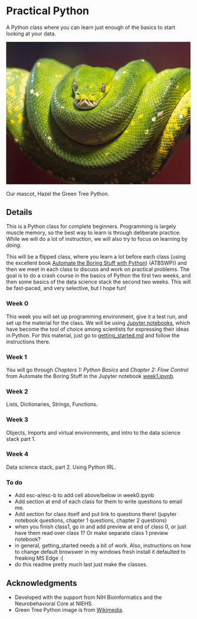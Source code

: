 # Practical Python
A Python class where you can learn just enough of the basics to start looking at your data.

<img width = "500" src="./images/hazel.png">

Our mascot, Hazel the Green Tree Python.
## Details
This is a Python class for complete beginners. Programming is largely muscle memory, so the best way to learn is through deliberate practice. While we will do a lot of instruction, we will also try to focus on learning by *doing*.

This will be a flipped class, where you learn a lot before each class (using the excellent book [Automate the Boring Stuff with Python](https://automatetheboringstuff.com/2e/)) (ATBSWP)) and then we meet in each class to discuss and work on practical problems. The goal is to do a crash course in the basics of Python the first two weeks, and then some basics of the data science stack the second two weeks. This will be fast-paced, and very selective, but I hope fun!

### Week 0
This week you will set up programming environment, give it a test run, and set up the material for the class. We will be using [Jupyter notebooks](https://www.nature.com/articles/d41586-018-07196-1), which have become the tool of choice among scientists for expressing their ideas in Python.  For this material, just go to [getting_started.md](getting_started.md) and follow the instructions there.

### Week 1
You will go through *Chapters 1: Python Basics* and *Chapter 2: Flow Control* from Automate the Boring Stuff in the Jupyter notebook [week1.ipynb](week1.ipynb).

### Week 2
Lists, Dictionaries, Strings, Functions.

### Week 3
Objects, Imports and virtual environments, and intro to the data science stack part 1.

### Week 4
Data science stack, part 2. Using Python IRL.

### To do
- Add esc-a/esc-b to add cell above/below in week0.ipynb
- Add section at end of each class for them to write questions to email me.
- Add section for class itself and put link to questions there! (jupyter notebook questions, chapter 1 questions, chapter 2 questions)
- when you finish class1, go in and add preview at end of class 0, or just have them read over class 1? Or make separate class 1 preview notebook?
- in general, getting_started needs a bit of work. Also, instructions on how to change default browswer in my windows fresh install it defaulted to freaking MS Edge :(
- do this readme pretty much last just make the classes.

## Acknowledgments
- Developed with the support from NIH Bioinformatics and the Neurobehavioral Core at NIEHS.
- Green Tree Python image is from [Wikimedia](https://commons.wikimedia.org/wiki/File:A_Green_Tree_Python.jpg).
